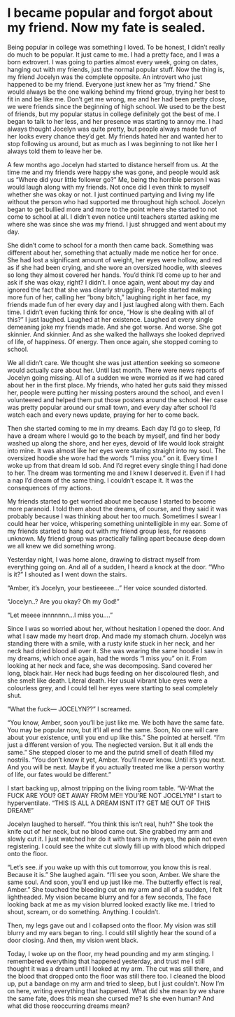 # I became popular and forgot about my friend. Now my fate is sealed.
Being popular in college was something I loved. To be honest, I didn’t really do much to be popular. It just came to me. I had a pretty face, and I was a born extrovert. I was going to parties almost every week, going on dates, hanging out with my friends, just the normal popular stuff. Now the thing is, my friend Jocelyn was the complete opposite. An introvert who just happened to be my friend. Everyone just knew her as “my friend.” She would always be the one walking behind my friend group, trying her best to fit in and be like me. Don’t get me wrong, me and her had been pretty close, we were friends since the beginning of high school. We used to be the best of friends, but my popular status in college definitely got the best of me. I began to talk to her less, and her presence was starting to annoy me. I had always thought Jocelyn was quite pretty, but people always made fun of her looks every chance they’d get. My friends hated her and wanted her to stop following us around, but as much as I was beginning to not like her I always told them to leave her be. 

A few months ago Jocelyn had started to distance herself from us. At the time me and my friends were happy she was gone, and people would ask us “Where did your little follower go?” Me, being the horrible person I was would laugh along with my friends. Not once did I even think to myself whether she was okay or not. I just continued partying and living my life without the person who had supported me throughout high school. Jocelyn began to get bullied more and more to the point where she started to not come to school at all. I didn’t even notice until teachers started asking me where she was since she was my friend. I just shrugged and went about my day. 

She didn’t come to school for a month then came back. Something was different about her, something that actually made me notice her for once. She had lost a significant amount of weight, her eyes were hollow, and red as if she had been crying, and she wore an oversized hoodie, with sleeves so long they almost covered her hands. You’d think I’d come up to her and ask if she was okay, right? I didn’t. I once again, went about my day and ignored the fact that she was clearly struggling. People started making more fun of her, calling her “bony bitch,” laughing right in her face, my friends made fun of her every day and I just laughed along with them. Each time. I didn’t even fucking think for once, “How is she dealing with all of this?” I just laughed. Laughed at her existence. Laughed at every single demeaning joke my friends made. And she got worse. And worse. She got skinnier. And skinnier. And as she walked the hallways she looked deprived of life, of happiness. Of energy. Then once again, she stopped coming to school. 

We all didn’t care. We thought she was just attention seeking so someone would actually care about her. Until last month. There were news reports of Jocelyn going missing. All of a sudden we were worried as if we had cared about her in the first place. My friends, who hated her guts said they missed her, people were putting her missing posters around the school, and even I volunteered and helped them put those posters around the school. Her case was pretty popular around our small town, and every day after school I’d watch each and every news update, praying for her to come back. 

Then she started coming to me in my dreams.  Each day I’d go to sleep, I’d have a dream where I would go to the beach by myself, and find her body washed up along the shore, and her eyes, devoid of life would look straight into mine. It was almost like her eyes were staring straight into my soul. The oversized hoodie she wore had the words “I miss you.” on it. Every time I woke up from that dream Id sob. And I’d regret every single thing I had done to her. The dream was tormenting me and I knew I deserved it. Even if I had a nap I’d dream of the same thing. I couldn’t escape it. It was the consequences of my actions. 

My friends started to get worried about me because I started to become more paranoid. I told them about the dreams, of course, and they said it was probably because I was thinking about her too much. Sometimes I swear I could hear her voice, whispering something unintelligible in my ear. Some of my friends started to hang out with my friend group less, for reasons unknown. My friend group was practically falling apart because deep down we all knew we did something wrong. 

Yesterday night, I was home alone, drawing to distract myself from everything going on. And all of a sudden, I heard a knock at the door. “Who is it?” I shouted as I went down the stairs. 

“Amber, it’s Jocelyn, your bestieeeee…” Her voice sounded distorted. 

“Jocelyn..? Are you okay? Oh my God!”

“Let meeee innnnnnn…I miss you….”

Since I was so worried about her, without hesitation I opened the door. And what I saw made my heart drop. And made my stomach churn. Jocelyn was standing there with a smile, with a rusty knife stuck in her neck, and her neck had dried blood all over it. She was wearing the same hoodie I saw in my dreams, which once again, had the words “I miss you” on it. From looking at her neck and face, she was decomposing. Sand covered her long, black hair.  Her neck had bugs feeding on her discoloured flesh, and she smelt like death. Literal death. Her usual vibrant blue eyes were a colourless grey, and I could tell her eyes were starting to seal completely shut. 

“What the fuck— JOCELYN??” I screamed. 

“You know, Amber, soon you’ll be just like me. We both have the same fate. You may be popular now, but it’ll all end the same. Soon, No one will  care about your existence, until you end up like this.” She pointed at herself. “I’m just a different version of you. The neglected version. But it all ends the same.” She stepped closer to me and the putrid smell of death filled my nostrils. “You don’t know it yet, Amber. You’ll never know. Until it’s you next. And you will be next. Maybe if you actually treated me like a person worthy of life, our fates would be different.” 

I start backing up, almost tripping on the living room table. “W-What the FUCK ARE YOU? GET AWAY FROM ME!! YOU’RE NOT JOCELYN!” I start to hyperventilate. “THIS IS ALL A DREAM ISNT IT? GET ME OUT OF THIS DREAM!” 

Jocelyn laughed to herself. “You think this isn’t real, huh?” She took the knife out of her neck, but no blood came out. She grabbed my arm and slowly cut it. I just watched her do it with tears in my eyes, the pain not even registering. I could see the white cut slowly fill up with blood which dripped onto the floor. 

“Let’s see..if you wake up with this cut tomorrow, you know this is real. Because it is.” She laughed again. “I’ll see you soon, Amber. We share the same soul. And soon, you’ll end up just like me. The butterfly effect is real, Amber.” She touched the bleeding cut on my arm and all of a sudden, I felt lightheaded. My vision became blurry and for a few seconds, The face looking back at me as my vision blurred looked exactly like me. I tried to shout, scream, or do something. Anything. I couldn’t. 

Then,  my legs gave out and I collapsed onto the floor. My vision was still blurry and my ears began to ring. I could still slightly hear the sound of a door closing. And then, my vision went black. 

Today, I woke up on the floor, my head pounding and my arm stinging. I remembered everything that happened yesterday, and trust me I still thought it was a dream until I looked at my arm. The cut was still there, and the blood that dropped onto the floor was still there too. I cleaned the blood up, put a bandage on my arm and tried to sleep, but I just couldn’t. Now I’m on here, writing everything that happened. What did she mean by we share the same fate, does this mean she cursed me? Is she even human? And what did those reoccurring dreams mean? 




